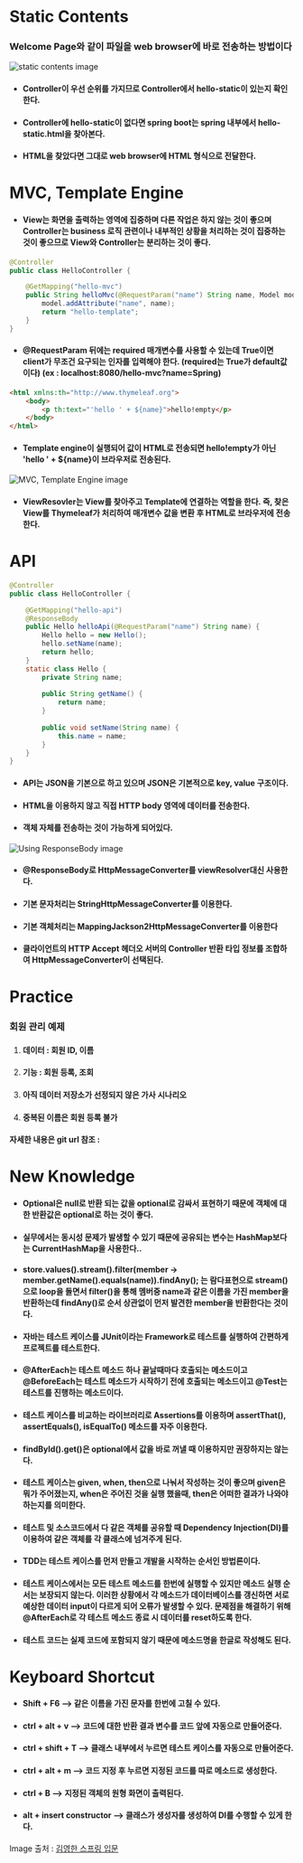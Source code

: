 # Static Contents

### Welcome Page와 같이 파일을 web browser에 바로 전송하는 방법이다



![static contents image](https://user-images.githubusercontent.com/79822924/134794671-f280c2a6-06e4-48f0-9037-6dffacf2eeaf.png)

- #### Controller이 우선 순위를 가지므로 Controller에서 hello-static이 있는지 확인한다.

- #### Controller에 hello-static이 없다면 spring boot는 spring 내부에서 hello-static.html을 찾아본다.

- #### HTML을 찾았다면 그대로 web browser에 HTML 형식으로 전달한다.



# MVC, Template Engine



- #### View는 화면을 출력하는 영역에 집중하며 다른 작업은 하지 않는 것이 좋으며 Controller는 business 로직 관련이나 내부적인 상황을 처리하는 것이 집중하는 것이 좋으므로 View와 Controller는 분리하는 것이 좋다.



```java
@Controller
public class HelloController {

    @GetMapping("hello-mvc")
	public String helloMvc(@RequestParam("name") String name, Model model) {
        model.addAttribute("name", name);
        return "hello-template";
    }
}
```

- #### @RequestParam 뒤에는 required 매개변수를 사용할 수 있는데 True이면 client가 무조건 요구되는 인자를 입력해야 한다. (required는 True가 default값이다) (ex : localhost:8080/hello-mvc?name=Spring)



```html
<html xmlns:th="http://www.thymeleaf.org">
    <body>
        <p th:text="'hello ' + ${name}">hello!empty</p>
    </body>
</html>
```

- #### Template engine이 실행되어 값이 HTML로 전송되면 hello!empty가 아닌 'hello ' + ${name}이 브라우저로 전송된다.


![MVC, Template Engine image](https://user-images.githubusercontent.com/79822924/134794673-123fe318-6297-4bc4-be2c-3ec87c48a42e.png)


- #### ViewResovler는 View를 찾아주고 Template에 연결하는 역할을 한다.  즉, 찾은 View를 Thymeleaf가 처리하여 매개변수 값을 변환 후 HTML로 브라우저에 전송한다.



# API



```java
@Controller
public class HelloController {

    @GetMapping("hello-api")
    @ResponseBody
    public Hello helloApi(@RequestParam("name") String name) {
        Hello hello = new Hello();
        hello.setName(name);
        return hello;
    }
    static class Hello {
        private String name;
        
        public String getName() {
            return name;
        }
        
        public void setName(String name) {
            this.name = name;
        }
    }
}
```

- #### API는 JSON을 기본으로 하고 있으며 JSON은 기본적으로 key, value 구조이다.

- #### HTML을 이용하지 않고 직접 HTTP body 영역에 데이터를 전송한다.

- #### 객체 자체를 전송하는 것이 가능하게 되어있다.


![Using ResponseBody image](https://user-images.githubusercontent.com/79822924/134794679-d4fa936e-802f-4ced-9cfb-67c967244b4a.png)

- #### @ResponseBody로 HttpMessageConverter를 viewResolver대신 사용한다.

- #### 기본 문자처리는 StringHttpMessageConverter를 이용한다.

- #### 기본 객체처리는 MappingJackson2HttpMessageConverter를 이용한다

- #### 클라이언트의 HTTP Accept 헤더오 서버의 Controller 반환 타입 정보를 조합하여 HttpMessageConverter이 선택된다.



# Practice

### 회원 관리 예제

1. #### 데이터 : 회원 ID, 이름

2. #### 기능 : 회원 등록, 조회

3. #### 아직 데이터 저장소가 선정되지 않은 가사 시나리오

4. #### 중복된 이름은 회원 등록 불가



#### 자세한 내용은 git url 참조 : 



# New Knowledge

- #### Optional은 null로 반환 되는 값을 optional로 감싸서 표현하기 때문에 객체에 대한 반환값은 optional로 하는 것이 좋다.

- #### 실무에서는 동시성 문제가 발생할 수 있기 때문에 공유되는 변수는 HashMap보다는 CurrentHashMap을 사용한다..

- #### store.values().stream().filter(member -> member.getName().equals(name)).findAny(); 는 람다표현으로 stream()으로 loop을 돌면서 filter()을 통해 멤버중 name과 같은 이름을 가진 member을 반환하는데 findAny()로 순서 상관없이 먼저 발견한 member을 반환한다는 것이다.

- #### 자바는 테스트 케이스를 JUnit이라는 Framework로 테스트를 실행하여 간편하게 프로젝트를 테스트한다.

- #### @AfterEach는 테스트 메소드 하나 끝날때마다 호출되는 메소드이고  @BeforeEach는 테스트 메소드가 시작하기 전에 호출되는 메소드이고 @Test는 테스트를 진행하는 메소드이다.

- #### 테스트 케이스를 비교하는 라이브러리로 Assertions를 이용하며 assertThat(), assertEquals(), isEqualTo() 메소드를 자주 이용한다.

- #### findById().get()은 optional에서 값을 바로 꺼낼 때 이용하지만 권장하지는 않는다.

- #### 테스트 케이스는 given, when, then으로 나눠서 작성하는 것이 좋으며 given은 뭐가 주어졌는지, when은 주어진 것을 실행 했을때, then은 어떠한 결과가 나와야하는지를 의미한다.

- #### 테스트 및 소스코드에서 다 같은 객체를 공유할 때 Dependency Injection(DI)를 이용하여 같은 객체를 각 클래스에 넘겨주게 된다.

- #### TDD는 테스트 케이스를 먼저 만들고 개발을 시작하는 순서인 방법론이다.

- #### 테스트 케이스에서는 모든 테스트 메소드를 한번에 실행할 수 있지만 메소드 실행 순서는 보장되지 않는다.  이러한 상황에서 각 메소드가 데이터베이스를 갱신하면 서로 예상한 데이터 input이 다르게 되어 오류가 발생할 수 있다.  문제점을 해결하기 위해 @AfterEach로 각 테스트 메소드 종료 시 데이터를 reset하도록 한다.

- #### 테스트 코드는 실제 코드에 포함되지 않기 때문에 메소드명을 한글로 작성해도 된다.



# Keyboard Shortcut

- #### Shift + F6 --> 같은 이름을 가진 문자를 한번에 고칠 수 있다.

- #### ctrl + alt + v --> 코드에 대한 반환 결과 변수를 코드 앞에 자동으로 만들어준다.

- #### ctrl + shift + T --> 클래스 내부에서 누르면 테스트 케이스를 자동으로 만들어준다.

- #### ctrl + alt + m --> 코드 지정 후 누르면 지정된 코드를 따로 메소드로 생성한다.

- #### ctrl + B --> 지정된 객체의 원형 화면이 출력된다.

- #### alt + insert constructor --> 클래스가 생성자를 생성하여 DI를 수행할 수 있게 한다.

Image 출처 : [김영한 스프링 입문](https://www.inflearn.com/course/%EC%8A%A4%ED%94%84%EB%A7%81-%EC%9E%85%EB%AC%B8-%EC%8A%A4%ED%94%84%EB%A7%81%EB%B6%80%ED%8A%B8)